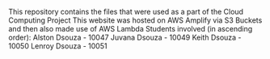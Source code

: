 This repository contains the files that were used as a part of the Cloud Computing Project This website was hosted on AWS Amplify via S3 Buckets and then also made use of AWS Lambda
Students involved (in ascending order):
Alston Dsouza - 10047
Juvana Dsouza - 10049
Keith Dsouza - 10050
Lenroy Dsouza - 10051
